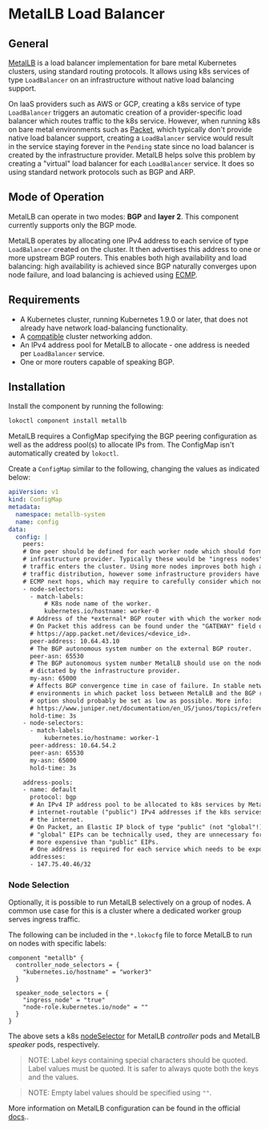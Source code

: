 # MetalLB Load Balancer

## General

[MetalLB](https://metallb.universe.tf/) is a load balancer implementation for bare metal Kubernetes
clusters, using standard routing protocols. It allows using k8s services of type `LoadBalancer` on
an infrastructure without native load balancing support.

On IaaS providers such as AWS or GCP, creating a k8s service of type `LoadBalancer` triggers an
automatic creation of a provider-specific load balancer which routes traffic to the k8s service.
However, when running k8s on bare metal environments such as [Packet](https://www.packet.com/),
which typically don't provide native load balancer support, creating a `LoadBalancer` service would
result in the service staying forever in the `Pending` state since no load balancer is created by
the infrastructure provider. MetalLB helps solve this problem by creating a "virtual" load balancer
for each `LoadBalancer` service. It does so using standard network protocols such as BGP and ARP.

## Mode of Operation

MetalLB can operate in two modes: **BGP** and **layer 2**. This component currently supports only
the BGP mode.

MetalLB operates by allocating one IPv4 address to each service of type `LoadBalancer` created on
the cluster. It then advertises this address to one or more upstream BGP routers. This enables both
high availability and load balancing: high availability is achieved since BGP naturally converges
upon node failure, and load balancing is achieved using
[ECMP](https://en.wikipedia.org/wiki/Equal-cost_multi-path_routing).

## Requirements

- A Kubernetes cluster, running Kubernetes 1.9.0 or later, that does not already have network
load-balancing functionality.
- A [compatible](https://metallb.universe.tf/installation/network-addons/) cluster networking addon.
- An IPv4 address pool for MetalLB to allocate - one address is needed per `LoadBalancer` service.
- One or more routers capable of speaking BGP.

## Installation

Install the component by running the following:

```bash
lokoctl component install metallb
```

MetalLB requires a ConfigMap specifying the BGP peering configuration as well as the address pool(s)
to allocate IPs from. The ConfigMap isn't automatically created by `lokoctl`.

Create a `ConfigMap` similar to the following, changing the values as indicated below:

```yaml
apiVersion: v1
kind: ConfigMap
metadata:
  namespace: metallb-system
  name: config
data:
  config: |
    peers:
    # One peer should be defined for each worker node which should form a BGP session with the
    # infrastructure provider. Typically these would be "ingress nodes", or nodes through which
    # traffic enters the cluster. Using more nodes improves both high availability and network
    # traffic distribution, however some infrastructure providers have a limit on the number of
    # ECMP next hops, which may require to carefully consider which nodes to run BGP on.
    - node-selectors:
      - match-labels:
          # K8s node name of the worker.
          kubernetes.io/hostname: worker-0
      # Address of the *external* BGP router with which the worker node should form a BGP session.
      # On Packet this address can be found under the "GATEWAY" field on the "Overview" section in
      # https://app.packet.net/devices/<device_id>.
      peer-address: 10.64.43.10
      # The BGP autonomous system number on the external BGP router.
      peer-asn: 65530
      # The BGP autonomous system number MetalLB should use on the node. This will likely be
      # dictated by the infrastructure provider.
      my-asn: 65000
      # Affects BGP convergence time in case of failure. In stable network environments (i.e.
      # environments in which packet loss between MetalLB and the BGP routers is unlikely), this
      # option should probably be set as low as possible. More info:
      # https://www.juniper.net/documentation/en_US/junos/topics/reference/configuration-statement/hold-time-edit-protocols-bgp.html
      hold-time: 3s
    - node-selectors:
      - match-labels:
          kubernetes.io/hostname: worker-1
      peer-address: 10.64.54.2
      peer-asn: 65530
      my-asn: 65000
      hold-time: 3s

    address-pools:
    - name: default
      protocol: bgp
      # An IPv4 IP address pool to be allocated to k8s services by MetalLB. These should be
      # internet-routable ("public") IPv4 addresses if the k8s services need to be reachable from
      # the internet.
      # On Packet, an Elastic IP block of type "public" (not "global"!) should be used. While
      # "global" EIPs can be technically used, they are unnecessary for most use cases and are much
      # more expensive than "public" EIPs.
      # One address is required for each service which needs to be exposed by MetalLB.
      addresses:
      - 147.75.40.46/32
```

### Node Selection

Optionally, it is possible to run MetalLB selectively on a group of nodes. A common use case for
this is a cluster where a dedicated worker group serves ingress traffic.

The following can be included in the `*.lokocfg` file to force MetalLB to run on nodes with
specific labels:

```
component "metallb" {
  controller_node_selectors = {
    "kubernetes.io/hostname" = "worker3"
  }

  speaker_node_selectors = {
    "ingress_node" = "true"
    "node-role.kubernetes.io/node" = ""
  }
}
```

The above sets a k8s
[nodeSelector](https://kubernetes.io/docs/concepts/configuration/assign-pod-node/#nodeselector)
for MetalLB *controller* pods and MetalLB *speaker* pods, respectively.

>NOTE: Label *keys* containing special characters should be quoted. Label values must be quoted. It
>is safer to always quote both the keys and the values.

>NOTE: Empty label values should be specified using `""`.

More information on MetalLB configuration can be found in the official
[docs](https://metallb.universe.tf/configuration/)..
